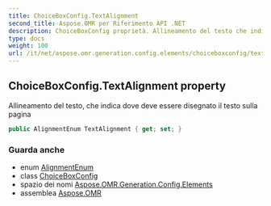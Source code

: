 ```yaml
---
title: ChoiceBoxConfig.TextAlignment
second_title: Aspose.OMR per Riferimento API .NET
description: ChoiceBoxConfig proprietà. Allineamento del testo che indica dove deve essere disegnato il testo sulla pagina
type: docs
weight: 100
url: /it/net/aspose.omr.generation.config.elements/choiceboxconfig/textalignment/
---
```

## ChoiceBoxConfig.TextAlignment property

Allineamento del testo, che indica dove deve essere disegnato il testo sulla pagina

```csharp
public AlignmentEnum TextAlignment { get; set; }
```

### Guarda anche

* enum [AlignmentEnum](../../../aspose.omr.generation.config.enums/alignmentenum/)
* class [ChoiceBoxConfig](../)
* spazio dei nomi [Aspose.OMR.Generation.Config.Elements](../../choiceboxconfig/)
* assemblea [Aspose.OMR](../../../)


